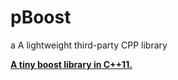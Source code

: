 # pBoost
a A lightweight third-party CPP library

**[A tiny boost library in C++11.]([https://github.com/idealvin/coost](https://github.com/ppywj/pBoost?tab=readme-ov-file)https://github.com/ppywj/pBoost?tab=readme-ov-file)**
